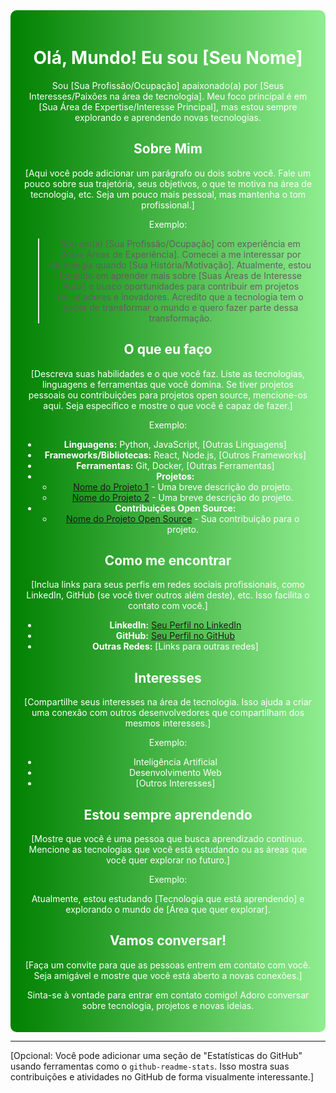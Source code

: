 <div align="center" style="background: linear-gradient(to right, #008000, #90EE90); color: white; padding: 20px; border-radius: 10px;">

# Olá, Mundo!  Eu sou [Seu Nome]

Sou [Sua Profissão/Ocupação] apaixonado(a) por [Seus Interesses/Paixões na área de tecnologia].  Meu foco principal é em [Sua Área de Expertise/Interesse Principal], mas estou sempre explorando e aprendendo novas tecnologias.

## Sobre Mim

[Aqui você pode adicionar um parágrafo ou dois sobre você. Fale um pouco sobre sua trajetória, seus objetivos, o que te motiva na área de tecnologia, etc. Seja um pouco mais pessoal, mas mantenha o tom profissional.]

Exemplo:

> Sou um(a) [Sua Profissão/Ocupação] com experiência em [Suas Áreas de Experiência].  Comecei a me interessar por tecnologia quando [Sua História/Motivação].  Atualmente, estou focando em aprender mais sobre [Suas Áreas de Interesse Atual] e busco oportunidades para contribuir em projetos desafiadores e inovadores. Acredito que a tecnologia tem o poder de transformar o mundo e quero fazer parte dessa transformação.

## O que eu faço

[Descreva suas habilidades e o que você faz.  Liste as tecnologias, linguagens e ferramentas que você domina.  Se tiver projetos pessoais ou contribuições para projetos open source, mencione-os aqui.  Seja específico e mostre o que você é capaz de fazer.]

Exemplo:

* **Linguagens:** Python, JavaScript, [Outras Linguagens]
* **Frameworks/Bibliotecas:** React, Node.js, [Outros Frameworks]
* **Ferramentas:** Git, Docker, [Outras Ferramentas]
* **Projetos:**
    * [Nome do Projeto 1](link-para-o-projeto-1) - Uma breve descrição do projeto.
    * [Nome do Projeto 2](link-para-o-projeto-2) - Uma breve descrição do projeto.
* **Contribuições Open Source:**
    * [Nome do Projeto Open Source](link-para-a-contribuição) - Sua contribuição para o projeto.

## Como me encontrar

[Inclua links para seus perfis em redes sociais profissionais, como LinkedIn, GitHub (se você tiver outros além deste), etc.  Isso facilita o contato com você.]

* **LinkedIn:** [Seu Perfil no LinkedIn](link-para-o-seu-linkedin)
* **GitHub:** [Seu Perfil no GitHub](link-para-o-seu-github)
* **Outras Redes:** [Links para outras redes]

## Interesses

[Compartilhe seus interesses na área de tecnologia.  Isso ajuda a criar uma conexão com outros desenvolvedores que compartilham dos mesmos interesses.]

Exemplo:

* Inteligência Artificial
* Desenvolvimento Web
* [Outros Interesses]

## Estou sempre aprendendo

[Mostre que você é uma pessoa que busca aprendizado contínuo.  Mencione as tecnologias que você está estudando ou as áreas que você quer explorar no futuro.]

Exemplo:

Atualmente, estou estudando [Tecnologia que está aprendendo] e explorando o mundo de [Área que quer explorar].

## Vamos conversar!

[Faça um convite para que as pessoas entrem em contato com você.  Seja amigável e mostre que você está aberto a novas conexões.]

Sinta-se à vontade para entrar em contato comigo! Adoro conversar sobre tecnologia, projetos e novas ideias.

</div>

---

[Opcional: Você pode adicionar uma seção de "Estatísticas do GitHub" usando ferramentas como o `github-readme-stats`.  Isso mostra suas contribuições e atividades no GitHub de forma visualmente interessante.]
